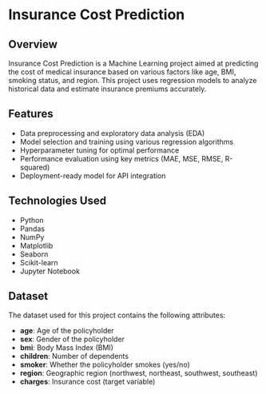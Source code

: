 # Insurance Cost Prediction

## Overview
Insurance Cost Prediction is a Machine Learning project aimed at predicting the cost of medical insurance based on various factors like age, BMI, smoking status, and region. This project uses regression models to analyze historical data and estimate insurance premiums accurately.

## Features
- Data preprocessing and exploratory data analysis (EDA)
- Model selection and training using various regression algorithms
- Hyperparameter tuning for optimal performance
- Performance evaluation using key metrics (MAE, MSE, RMSE, R-squared)
- Deployment-ready model for API integration

## Technologies Used
- Python
- Pandas
- NumPy
- Matplotlib
- Seaborn
- Scikit-learn
- Jupyter Notebook

## Dataset
The dataset used for this project contains the following attributes:
- **age**: Age of the policyholder
- **sex**: Gender of the policyholder
- **bmi**: Body Mass Index (BMI)
- **children**: Number of dependents
- **smoker**: Whether the policyholder smokes (yes/no)
- **region**: Geographic region (northwest, northeast, southwest, southeast)
- **charges**: Insurance cost (target variable)



